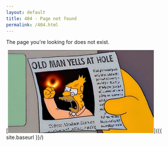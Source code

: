 ```yaml
---
layout: default
title: 404 - Page not found
permalink: /404.html
---
```


The page you're looking for does not exist.

[<img src="assets/img/black_hole_404.png" style="width: 400px;"/>]({{ site.baseurl }}/)
